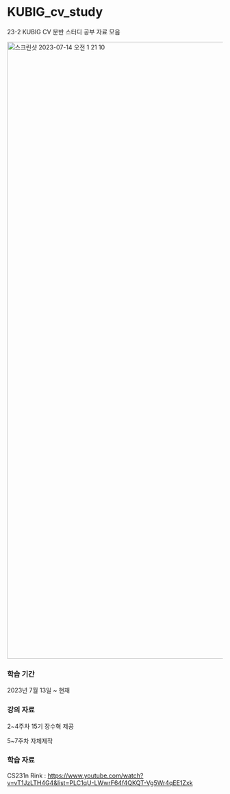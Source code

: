 # KUBIG_cv_study
23-2 KUBIG CV 분반 스터디 공부 자료 모음

<img width="1438" alt="스크린샷 2023-07-14 오전 1 21 10" src="https://github.com/cheongsu/NLP_study/assets/103344737/cc3f5be7-1f2e-41c9-8fa8-b0b5f21738ad">

### 학습 기간
2023년 7월 13일 ~ 현재

### 강의 자료
2~4주차 15기 장수혁 제공

5~7주차 자체제작

### 학습 자료
CS231n
Rink : https://www.youtube.com/watch?v=vT1JzLTH4G4&list=PLC1qU-LWwrF64f4QKQT-Vg5Wr4qEE1Zxk
